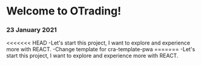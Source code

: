 <h1>Welcome to OTrading!</h1>

<h3>23 January 2021</h3>
<<<<<<< HEAD
-Let's start this project, I want to explore and experience more with REACT.
-Change template for cra-template-pwa
=======
-Let's start this project, I want to explore and experience more with REACT.